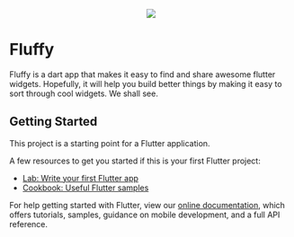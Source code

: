 <p align="center">
  <img src="https://i.imgur.com/XcyTP6K.png"/>
</p>


# Fluffy

Fluffy is a dart app that makes it easy to find and share awesome flutter widgets. 
Hopefully, it will help you build better things by making it easy to sort through cool widgets. We shall see.


## Getting Started

This project is a starting point for a Flutter application.

A few resources to get you started if this is your first Flutter project:

- [Lab: Write your first Flutter app](https://flutter.dev/docs/get-started/codelab)
- [Cookbook: Useful Flutter samples](https://flutter.dev/docs/cookbook)

For help getting started with Flutter, view our 
[online documentation](https://flutter.dev/docs), which offers tutorials, 
samples, guidance on mobile development, and a full API reference.
